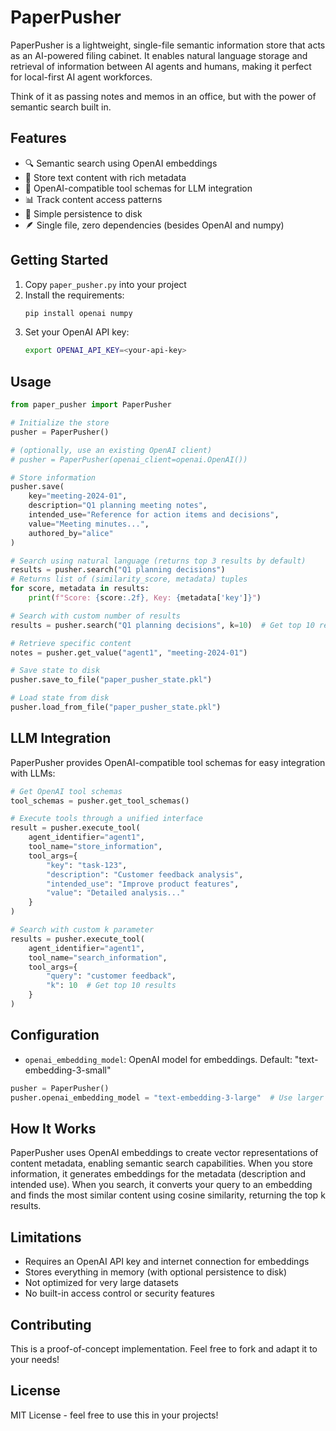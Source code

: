 # PaperPusher

PaperPusher is a lightweight, single-file semantic information store that acts as an AI-powered filing cabinet. It enables natural language storage and retrieval of information between AI agents and humans, making it perfect for local-first AI agent workforces.

Think of it as passing notes and memos in an office, but with the power of semantic search built in.

## Features

- 🔍 Semantic search using OpenAI embeddings
- 📝 Store text content with rich metadata
- 🤖 OpenAI-compatible tool schemas for LLM integration
- 📊 Track content access patterns
- 💾 Simple persistence to disk
- 🪶 Single file, zero dependencies (besides OpenAI and numpy)

## Getting Started

1. Copy `paper_pusher.py` into your project
2. Install the requirements:
   ```bash
   pip install openai numpy
   ```
3. Set your OpenAI API key:
   ```bash
   export OPENAI_API_KEY=<your-api-key>
   ```

## Usage

```python
from paper_pusher import PaperPusher

# Initialize the store
pusher = PaperPusher() 

# (optionally, use an existing OpenAI client)
# pusher = PaperPusher(openai_client=openai.OpenAI())

# Store information
pusher.save(
    key="meeting-2024-01",
    description="Q1 planning meeting notes",
    intended_use="Reference for action items and decisions",
    value="Meeting minutes...",
    authored_by="alice"
)

# Search using natural language (returns top 3 results by default)
results = pusher.search("Q1 planning decisions")
# Returns list of (similarity_score, metadata) tuples
for score, metadata in results:
    print(f"Score: {score:.2f}, Key: {metadata['key']}")

# Search with custom number of results
results = pusher.search("Q1 planning decisions", k=10)  # Get top 10 results

# Retrieve specific content
notes = pusher.get_value("agent1", "meeting-2024-01")

# Save state to disk
pusher.save_to_file("paper_pusher_state.pkl")

# Load state from disk
pusher.load_from_file("paper_pusher_state.pkl")
```

## LLM Integration

PaperPusher provides OpenAI-compatible tool schemas for easy integration with LLMs:

```python
# Get OpenAI tool schemas
tool_schemas = pusher.get_tool_schemas()

# Execute tools through a unified interface
result = pusher.execute_tool(
    agent_identifier="agent1",
    tool_name="store_information",
    tool_args={
        "key": "task-123",
        "description": "Customer feedback analysis",
        "intended_use": "Improve product features",
        "value": "Detailed analysis..."
    }
)

# Search with custom k parameter
results = pusher.execute_tool(
    agent_identifier="agent1",
    tool_name="search_information",
    tool_args={
        "query": "customer feedback",
        "k": 10  # Get top 10 results
    }
)
```

## Configuration

- `openai_embedding_model`: OpenAI model for embeddings. Default: "text-embedding-3-small"

```python
pusher = PaperPusher()
pusher.openai_embedding_model = "text-embedding-3-large"  # Use larger model
```

## How It Works

PaperPusher uses OpenAI embeddings to create vector representations of content metadata, enabling semantic search capabilities. When you store information, it generates embeddings for the metadata (description and intended use). When you search, it converts your query to an embedding and finds the most similar content using cosine similarity, returning the top k results.

## Limitations

- Requires an OpenAI API key and internet connection for embeddings
- Stores everything in memory (with optional persistence to disk)
- Not optimized for very large datasets
- No built-in access control or security features

## Contributing

This is a proof-of-concept implementation. Feel free to fork and adapt it to your needs!

## License

MIT License - feel free to use this in your projects!
